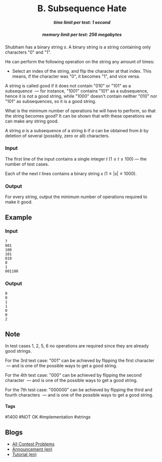 <h1 style='text-align: center;'> B. Subsequence Hate</h1>

<h5 style='text-align: center;'>time limit per test: 1 second</h5>
<h5 style='text-align: center;'>memory limit per test: 256 megabytes</h5>

Shubham has a binary string $s$. A binary string is a string containing only characters "0" and "1".

He can perform the following operation on the string any amount of times: 

* Select an index of the string, and flip the character at that index. This means, if the character was "0", it becomes "1", and vice versa.

A string is called good if it does not contain "010" or "101" as a subsequence  — for instance, "1001" contains "101" as a subsequence, hence it is not a good string, while "1000" doesn't contain neither "010" nor "101" as subsequences, so it is a good string.

What is the minimum number of operations he will have to perform, so that the string becomes good? It can be shown that with these operations we can make any string good.

A string $a$ is a subsequence of a string $b$ if $a$ can be obtained from $b$ by deletion of several (possibly, zero or all) characters.

### Input

The first line of the input contains a single integer $t$ $(1\le t \le 100)$ — the number of test cases.

Each of the next $t$ lines contains a binary string $s$ $(1 \le |s| \le 1000)$.

### Output

For every string, output the minimum number of operations required to make it good.

## Example

### Input


```text
7
001
100
101
010
0
1
001100
```
### Output


```text
0
0
1
1
0
0
2
```
## Note

In test cases $1$, $2$, $5$, $6$ no operations are required since they are already good strings.

For the $3$rd test case: "001" can be achieved by flipping the first character  — and is one of the possible ways to get a good string.

For the $4$th test case: "000" can be achieved by flipping the second character  — and is one of the possible ways to get a good string.

For the $7$th test case: "000000" can be achieved by flipping the third and fourth characters  — and is one of the possible ways to get a good string.



#### Tags 

#1400 #NOT OK #implementation #strings 

## Blogs
- [All Contest Problems](../Codeforces_Round_646_(Div._2).md)
- [Announcement (en)](../blogs/Announcement_(en).md)
- [Tutorial (en)](../blogs/Tutorial_(en).md)

